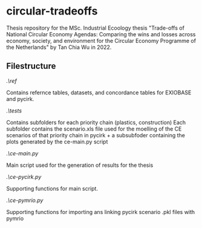 # circular-tradeoffs

Thesis repository for the MSc. Industrial Ecoology thesis "Trade-offs of National Circular Economy Agendas: 
Comparing the wins and losses across economy, society, and environment for the Circular Economy Programme of the Netherlands"
by Tan Chia Wu in 2022.

## Filestructure

*.\ref*

Contains refernce tables, datasets, and concordance tables for EXIOBASE and pycirk.

*.\tests*

Contains subfolders for each priority chain (plastics, construction)
Each subfolder contains the scenario.xls file used for the moelling of the CE scenarios of that priority chain in pycirk + a subsubfoder containing the plots generated by the ce-main.py script


*.\ce-main.py*

Main script used for the generation of results for the thesis

*.\ce-pycirk.py*

Supporting functions for main script.

*.\ce-pymrio.py*

Supporting functions for importing ans linking pycirk scenario .pkl files with pymrio
